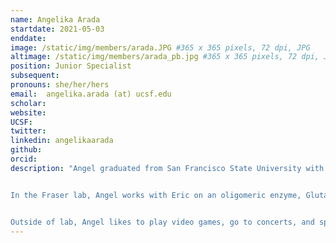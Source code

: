 ```yaml
---
name: Angelika Arada
startdate: 2021-05-03
enddate:
image: /static/img/members/arada.JPG #365 x 365 pixels, 72 dpi, JPG
altimage: /static/img/members/arada_pb.jpg #365 x 365 pixels, 72 dpi, JPG
position: Junior Specialist
subsequent:
pronouns: she/her/hers
email:  angelika.arada (at) ucsf.edu
scholar:
website:
UCSF:
twitter:
linkedin: angelikaarada
github:
orcid:
description: "Angel graduated from San Francisco State University with a Bachelor’s degree in Biochemistry. During undergrad, she worked in Dr. [Misty Kuhn’s](https://www.kuhnlaboratory.com) lab to conduct crystallization trials of uncharacterized Gcn5-related N-acetyltransferases (GNATs) from *Pseudomonas aeruginosa*.


In the Fraser lab, Angel works with Eric on an oligomeric enzyme, Glutamine Synthetase (GS), to characterize the relationship between oligomeric state and activity as a function of allosteric effectors.


Outside of lab, Angel likes to play video games, go to concerts, and spend time with her partner’s cat Tako."
---
```

